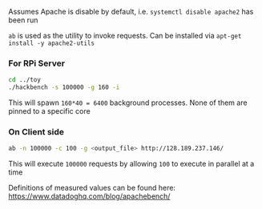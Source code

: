 Assumes Apache is disable by default, i.e. `systemctl disable apache2` has been run

`ab` is used as the utility to invoke requests. Can be installed via `apt-get install -y apache2-utils`

### For RPi Server
```sh
cd ../toy
./hackbench -s 100000 -g 160 -i
```
This will spawn `160*40 = 6400` background processes. None of them are pinned to a specific core


### On Client side
```sh
ab -n 100000 -c 100 -g <output_file> http://128.189.237.146/
```
This will execute `100000` requests by allowing `100` to execute in parallel at a time

Definitions of measured values can be found here: https://www.datadoghq.com/blog/apachebench/